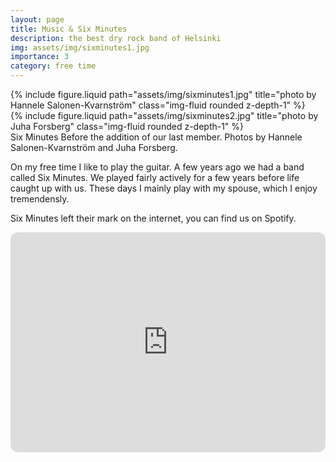 ```yaml
---
layout: page
title: Music & Six Minutes
description: the best dry rock band of Helsinki
img: assets/img/sixminutes1.jpg
importance: 3
category: free time
---
```


<div class="row">
    <div class="col-sm mt-3 mt-md-0">
        {% include figure.liquid path="assets/img/sixminutes1.jpg" title="photo by Hannele Salonen-Kvarnström" class="img-fluid rounded z-depth-1" %}
    </div>
    <div class="col-sm mt-3 mt-md-0">
        {% include figure.liquid path="assets/img/sixminutes2.jpg" title="photo by Juha Forsberg" class="img-fluid rounded z-depth-1" %}
    </div>
</div>
<div class="caption">
    Six Minutes Before the addition of our last member. Photos by Hannele Salonen-Kvarnström and Juha Forsberg.
</div>

On my free time I like to play the guitar. A few years ago we had a band called Six Minutes. We played fairly actively for a few years
before life caught up with us. These days I mainly play with my spouse, which I enjoy tremendensly.

Six Minutes left their mark on the internet, you can find us on Spotify.

<iframe style="border-radius:12px" src="https://open.spotify.com/embed/artist/2w2ceHM4xnMuqv9WxciFpI?utm_source=generator&theme=0" width="100%" height="352" frameBorder="0" allowfullscreen="" allow="autoplay; clipboard-write; encrypted-media; fullscreen; picture-in-picture" loading="lazy"></iframe>
